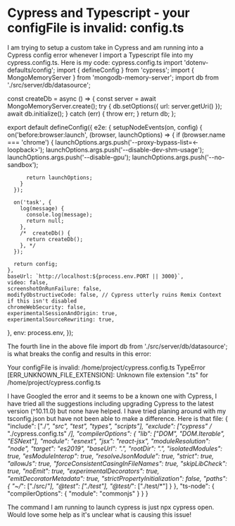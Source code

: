 
# Cypress and Typescript - your configFile is invalid: config.ts

I am trying to setup a custom take in Cypress and am running into a Cypress config error whenever I import a Typescript file into my cypress.config.ts. Here is my code:
cypress.config.ts
import 'dotenv-defaults/config';
import { defineConfig } from 'cypress';
import { MongoMemoryServer } from 'mongodb-memory-server';
import db from './src/server/db/datasource';

const createDb = async () => {
  const server = await MongoMemoryServer.create();
  try {
    db.setOptions({ url: server.getUri() });
    await db.initialize();
  } catch (err) {
    throw err;
  }
  return db;
};

export default defineConfig({
  e2e: {
    setupNodeEvents(on, config) {
      on('before:browser:launch', (browser, launchOptions) => {
        if (browser.name === 'chrome') {
          launchOptions.args.push('--proxy-bypass-list=<-loopback>');
          launchOptions.args.push('--disable-dev-shm-usage');
          launchOptions.args.push('--disable-gpu');
          launchOptions.args.push('--no-sandbox');

          return launchOptions;
        }
      });

      on('task', {
        log(message) {
          console.log(message);
          return null;
        },
        /*  createDb() {
          return createDb();
        }, */
      });

      return config;
    },
    baseUrl: `http://localhost:${process.env.PORT || 3000}`,
    video: false,
    screenshotOnRunFailure: false,
    modifyObstructiveCode: false, // Cypress utterly ruins Remix Context if this isn't disabled
    chromeWebSecurity: false,
    experimentalSessionAndOrigin: true,
    experimentalSourceRewriting: true,
  },
  env: process.env,
});

The fourth line in the above file import db from './src/server/db/datasource'; is what breaks the config and results in this error:

Your configFile is invalid: /home/project/cypress.config.ts TypeError
[ERR_UNKNOWN_FILE_EXTENSION]: Unknown file extension ".ts" for
/home/project/cypress.config.ts

I have Googled the error and it seems to be a known one with Cypress, I have tried all the suggestions including upgrading Cypress to the latest version (^10.11.0) but none have helped.
I have tried planing around with my tsconfig.json but have not been able to make a difference. Here is that file:
{
  "include": ["./*", "src", "test", "types", "scripts"],
  "exclude": ["cypress" /* "./cypress.config.ts" */],
  "compilerOptions": {
    "lib": ["DOM", "DOM.Iterable", "ESNext"],
    "module": "esnext",
    "jsx": "react-jsx",
    "moduleResolution": "node",
    "target": "es2019",
    "baseUrl": ".",
    "rootDir": ".",
    "isolatedModules": true,
    "esModuleInterop": true,
    "resolveJsonModule": true,
    "strict": true,
    "allowJs": true,
    "forceConsistentCasingInFileNames": true,
    "skipLibCheck": true,
    "noEmit": true,
    "experimentalDecorators": true,
    "emitDecoratorMetadata": true,
    "strictPropertyInitialization": false,
    "paths": {
      "~/*": ["./src/*"],
      "@test": ["./test"],
      "@test/*": ["./test/*"]
    }
  },
  "ts-node": {
    "compilerOptions": {
      "module": "commonjs"
    }
  }
}

The command I am running to launch cypress is just npx cypress open. Would love some help as it's unclear what is causing this issue!

        